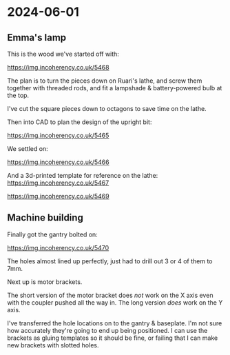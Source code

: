 # 2024-06-01

## Emma's lamp

This is the wood we've started off with:

https://img.incoherency.co.uk/5468

The plan is to turn the pieces down on Ruari's lathe, and screw them together
with threaded rods, and fit a lampshade & battery-powered bulb at the top.

I've cut the square pieces down to octagons to save time on the lathe.

Then into CAD to plan the design of the upright bit:

https://img.incoherency.co.uk/5465

We settled on:

https://img.incoherency.co.uk/5466

And a 3d-printed template for reference on the lathe: https://img.incoherency.co.uk/5467

https://img.incoherency.co.uk/5469

## Machine building

Finally got the gantry bolted on:

https://img.incoherency.co.uk/5470

The holes almost lined up perfectly, just had to drill out 3 or 4 of them to 7mm.

Next up is motor brackets.

The short version of the motor bracket does *not* work on the X axis even with the coupler pushed
all the way in. The long version *does* work on the Y axis.

I've transferred the hole locations on to the gantry & baseplate. I'm not sure how accurately they're going to
end up being positioned. I can use the brackets as gluing templates so it should be fine, or failing that
I can make new brackets with slotted holes.
